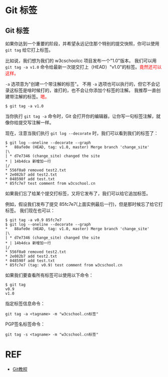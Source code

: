 
# Git 标签


## Git 标签

如果你达到一个重要的阶段，并希望永远记住那个特别的提交快照，你可以使用 `git tag` 给它打上标签。

比如说，我们想为我们的 w3cschoolcc 项目发布一个"1.0"版本。 我们可以用 `git tag -a v1.0` 命令给最新一次提交打上（HEAD）"v1.0"的标签。<span style="color:red;">竟然还可以这样。</span>

`-a` 选项意为"创建一个带注解的标签"。 不用 `-a` 选项也可以执行的，但它不会记录这标签是啥时候打的，谁打的，也不会让你添加个标签的注解。 我推荐一直创建带注解的标签。<span style="color:red;">嗯。</span>

```
$ git tag -a v1.0
```


当你执行 `git tag -a` 命令时，Git 会打开你的编辑器，让你写一句标签注解，就像你给提交写注解一样。

现在，注意当我们执行 `git log --decorate` 时，我们可以看到我们的标签了：

```
$ git log --oneline --decorate --graph
*   88afe0e (HEAD, tag: v1.0, master) Merge branch 'change_site'
|\
| * d7e7346 (change_site) changed the site
* | 14b4dca 新增加一行
|/
* 556f0a0 removed test2.txt
* 2e082b7 add test2.txt
* 048598f add test.txt
* 85fc7e7 test comment from w3cschool.cn
```


如果我们忘了给某个提交打标签，又将它发布了，我们可以给它追加标签。

例如，假设我们发布了提交 85fc7e7(上面实例最后一行)，但是那时候忘了给它打标签。 我们现在也可以：


    $ git tag -a v0.9 85fc7e7
    $ git log --oneline --decorate --graph
    *   88afe0e (HEAD, tag: v1.0, master) Merge branch 'change_site'
    |\
    | * d7e7346 (change_site) changed the site
    * | 14b4dca 新增加一行
    |/
    * 556f0a0 removed test2.txt
    * 2e082b7 add test2.txt
    * 048598f add test.txt
    * 85fc7e7 (tag: v0.9) test comment from w3cschool.cn



如果我们要查看所有标签可以使用以下命令：


    $ git tag
    v0.9
    v1.0



指定标签信息命令：


    git tag -a <tagname> -m "w3cschool.cn标签"



PGP签名标签命令：


    git tag -s <tagname> -m "w3cschool.cn标签"



# REF

- [Git教程](https://www.w3cschool.cn/git/)
